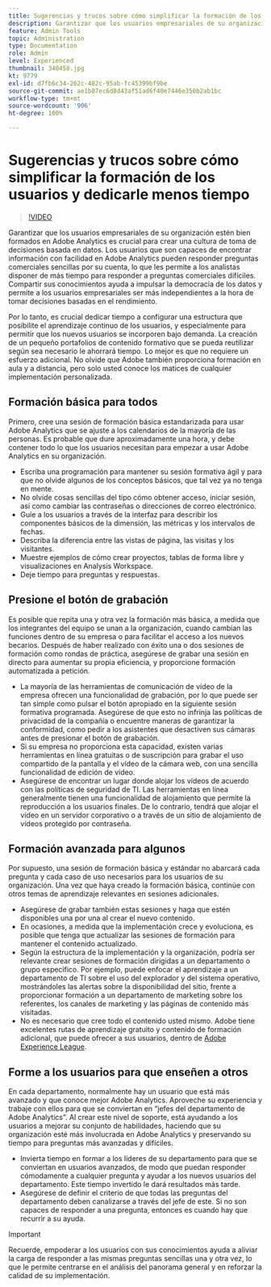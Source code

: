 ```yaml
---
title: Sugerencias y trucos sobre cómo simplificar la formación de los usuarios y dedicarle menos tiempo
description: Garantizar que los usuarios empresariales de su organización estén bien formados en Adobe Analytics es crucial para crear una cultura de toma de decisiones basada en datos. Los usuarios que son capaces de encontrar información con facilidad en Adobe Analytics pueden responder preguntas comerciales sencillas por su cuenta, lo que les permite a los analistas disponer de más tiempo para responder a preguntas comerciales difíciles. Compartir sus conocimientos ayuda a impulsar la democracia de los datos y permite a los usuarios empresariales ser más independientes a la hora de tomar decisiones basadas en el rendimiento.
feature: Admin Tools
topic: Administration
type: Documentation
role: Admin
level: Experienced
thumbnail: 340458.jpg
kt: 9779
exl-id: d7fb6c34-262c-482c-95ab-fc45399bf9be
source-git-commit: ae1b87ec6d8d43af51ad6f40e7446e350b2ab1bc
workflow-type: tm+mt
source-wordcount: '906'
ht-degree: 100%

---
```


# Sugerencias y trucos sobre cómo simplificar la formación de los usuarios y dedicarle menos tiempo

>[!VIDEO](https://video.tv.adobe.com/v/340458/?quality=12&learn=on)

Garantizar que los usuarios empresariales de su organización estén bien formados en Adobe Analytics es crucial para crear una cultura de toma de decisiones basada en datos. Los usuarios que son capaces de encontrar información con facilidad en Adobe Analytics pueden responder preguntas comerciales sencillas por su cuenta, lo que les permite a los analistas disponer de más tiempo para responder a preguntas comerciales difíciles. Compartir sus conocimientos ayuda a impulsar la democracia de los datos y permite a los usuarios empresariales ser más independientes a la hora de tomar decisiones basadas en el rendimiento.

Por lo tanto, es crucial dedicar tiempo a configurar una estructura que posibilite el aprendizaje continuo de los usuarios, y especialmente para permitir que los nuevos usuarios se incorporen bajo demanda. La creación de un pequeño portafolios de contenido formativo que se pueda reutilizar según sea necesario le ahorrará tiempo. Lo mejor es que no requiere un esfuerzo adicional. No olvide que Adobe también proporciona formación en aula y a distancia, pero solo usted conoce los matices de cualquier implementación personalizada.


## Formación básica para todos

Primero, cree una sesión de formación básica estandarizada para usar Adobe Analytics que se ajuste a los calendarios de la mayoría de las personas. Es probable que dure aproximadamente una hora, y debe contener todo lo que los usuarios necesitan para empezar a usar Adobe Analytics en su organización.

* Escriba una programación para mantener su sesión formativa ágil y para que no olvide algunos de los conceptos básicos, que tal vez ya no tenga en mente.
* No olvide cosas sencillas del tipo cómo obtener acceso, iniciar sesión, así como cambiar las contraseñas o direcciones de correo electrónico.
* Guíe a los usuarios a través de la interfaz para describir los componentes básicos de la dimensión, las métricas y los intervalos de fechas.
* Describa la diferencia entre las vistas de página, las visitas y los visitantes.
* Muestre ejemplos de cómo crear proyectos, tablas de forma libre y visualizaciones en Analysis Workspace.
* Deje tiempo para preguntas y respuestas.

## Presione el botón de grabación

Es posible que repita una y otra vez la formación más básica, a medida que los integrantes del equipo se unan a la organización, cuando cambian las funciones dentro de su empresa o para facilitar el acceso a los nuevos becarios. Después de haber realizado con éxito una o dos sesiones de formación como rondas de práctica, asegúrese de grabar una sesión en directo para aumentar su propia eficiencia, y proporcione formación automatizada a petición.

* La mayoría de las herramientas de comunicación de vídeo de la empresa ofrecen una funcionalidad de grabación, por lo que puede ser tan simple como pulsar el botón apropiado en la siguiente sesión formativa programada. Asegúrese de que esto no infrinja las políticas de privacidad de la compañía o encuentre maneras de garantizar la conformidad, como pedir a los asistentes que desactiven sus cámaras antes de presionar el botón de grabación.
* Si su empresa no proporciona esta capacidad, existen varias herramientas en línea gratuitas o de suscripción para grabar el uso compartido de la pantalla y el vídeo de la cámara web, con una sencilla funcionalidad de edición de vídeo.
* Asegúrese de encontrar un lugar donde alojar los vídeos de acuerdo con las políticas de seguridad de TI. Las herramientas en línea generalmente tienen una funcionalidad de alojamiento que permite la reproducción a los usuarios finales. De lo contrario, tendrá que alojar el vídeo en un servidor corporativo o a través de un sitio de alojamiento de vídeos protegido por contraseña.

## Formación avanzada para algunos

Por supuesto, una sesión de formación básica y estándar no abarcará cada pregunta y cada caso de uso necesarios para los usuarios de su organización. Una vez que haya creado la formación básica, continúe con otros temas de aprendizaje relevantes en sesiones adicionales.

* Asegúrese de grabar también estas sesiones y haga que estén disponibles una por una al crear el nuevo contenido.
* En ocasiones, a medida que la implementación crece y evoluciona, es posible que tenga que actualizar las sesiones de formación para mantener el contenido actualizado.
* Según la estructura de la implementación y la organización, podría ser relevante crear sesiones de formación dirigidas a un departamento o grupo específico. Por ejemplo, puede enfocar el aprendizaje a un departamento de TI sobre el uso del explorador y del sistema operativo, mostrándoles las alertas sobre la disponibilidad del sitio, frente a proporcionar formación a un departamento de marketing sobre los referentes, los canales de marketing y las páginas de contenido más visitadas.
* No es necesario que cree todo el contenido usted mismo. Adobe tiene excelentes rutas de aprendizaje gratuito y contenido de formación adicional, que puede ofrecer a sus usuarios, dentro de [Adobe Experience League](https://experienceleague.adobe.com/docs/analytics.html?lang=es).



## Forme a los usuarios para que enseñen a otros

En cada departamento, normalmente hay un usuario que está más avanzado y que conoce mejor Adobe Analytics. Aproveche su experiencia y trabaje con ellos para que se conviertan en “jefes del departamento de Adobe Analytics”. Al crear este nivel de soporte, está ayudando a los usuarios a mejorar su conjunto de habilidades, haciendo que su organización esté más involucrada en Adobe Analytics y preservando su tiempo para preguntas más avanzadas y difíciles.

* Invierta tiempo en formar a los líderes de su departamento para que se conviertan en usuarios avanzados, de modo que puedan responder cómodamente a cualquier pregunta y ayudar a los nuevos usuarios del departamento. Este tiempo invertido le dará resultados más tarde.
* Asegúrese de definir el criterio de que todas las preguntas del departamento deben canalizarse a través del jefe de este. Si no son capaces de responder a una pregunta, entonces es cuando hay que recurrir a su ayuda.

>[!IMPORTANT]
>
>Recuerde, empoderar a los usuarios con sus conocimientos ayuda a aliviar la carga de responder a las mismas preguntas sencillas una y otra vez, lo que le permite centrarse en el análisis del panorama general y en reforzar la calidad de su implementación.
